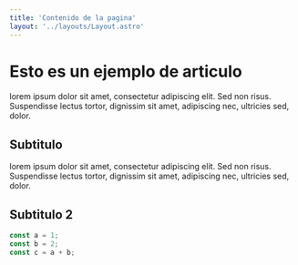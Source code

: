 ```yaml
---
title: 'Contenido de la pagina'
layout: '../layouts/Layout.astro'
---
```


# Esto es un ejemplo de articulo

lorem ipsum dolor sit amet, consectetur adipiscing elit. Sed non risus. Suspendisse lectus tortor, dignissim sit amet, adipiscing nec, ultricies sed, dolor.

## Subtitulo

lorem ipsum dolor sit amet, consectetur adipiscing elit. Sed non risus. Suspendisse lectus tortor, dignissim sit amet, adipiscing nec, ultricies sed, dolor.

## Subtitulo 2

```javascript
const a = 1;
const b = 2;
const c = a + b;
```
